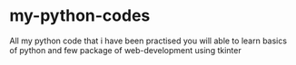 # my-python-codes
All my python code that i have been practised
you will able to learn basics of python and few package of web-development using tkinter 
